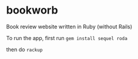 # bookworb
Book review website written in Ruby (without Rails)

To run the app, first run `gem install sequel roda`

then do `rackup`
